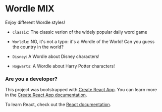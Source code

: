 # Wordle MIX

Enjoy different Wordle styles!

- `Classic`: The classic verion of the widely popular daily word game

- `Worldle`: NO, it's not a typo: it's a Wordle of the World! Can you guess the country in the world?

- `Disney`: A Wordle about Disney characters!

- `Hogwarts`: A Wordle about Harry Potter characters!

### Are you a developer?

This project was bootstrapped with [Create React App](https://github.com/facebook/create-react-app).
You can learn more in the [Create React App documentation](https://facebook.github.io/create-react-app/docs/getting-started).

To learn React, check out the [React documentation](https://reactjs.org/).
